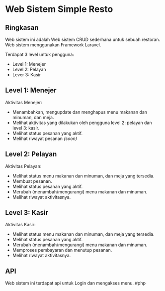 <p align="center"><h1>Web Sistem Simple Resto</h1></p>



## Ringkasan

Web sistem ini adalah Web sistem CRUD sederhana untuk sebuah restoran. Web sistem menggunakan Framework Laravel.

Terdapat 3 level untuk pengguna:
- Level 1: Menejer
- Level 2: Pelayan
- Lever 3: Kasir

## Level 1: Menejer

Aktivitas Menejer:
- Menambahkan, mengupdate dan menghapus menu makanan dan minuman, dan meja.
- Melihat aktivitas yang dilakukan oleh pengguna level 2: pelayan dan level 3: kasir.
- Melihat status pesanan yang aktif.
- Melihat riwayat pesanan <i>(soon)</i>

## Level 2: Pelayan

Aktivitas  Pelayan:
- Melihat status menu makanan dan minuman, dan meja yang tersedia.
- Membuat pesanan.
- Melihat status pesanan yang aktif.
- Merubah (menambah/mengurangi) menu makanan dan minuman.
- Melihat riwayat aktivitasnya.

## Level 3: Kasir

Aktivitas Kasir:
- Melihat status menu makanan dan minuman, dan meja yang tersedia.
- Melihat status pesanan yang aktif.
- Merubah (menambah/mengurangi) menu makanan dan minuman.
- Memproses pembayaran dan menutup pesanan.
- Melihat riwayat aktivitasnya.

## API

Web sistem ini terdapat api untuk Login dan mengakses menu.
#php
